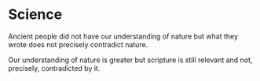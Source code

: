 # Science

Ancient people did not have our understanding of nature but what they wrote does not precisely contradict nature.

Our understanding of nature is greater but scripture is still relevant and not, precisely, contradicted by it.
